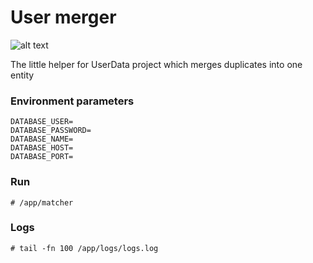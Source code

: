 # User merger
![alt text](/doc/logo.png)

The little helper for UserData project which merges duplicates into one entity

### Environment parameters
```
DATABASE_USER=
DATABASE_PASSWORD=
DATABASE_NAME=
DATABASE_HOST=
DATABASE_PORT=
```

### Run
```
# /app/matcher
```

### Logs
```
# tail -fn 100 /app/logs/logs.log
```